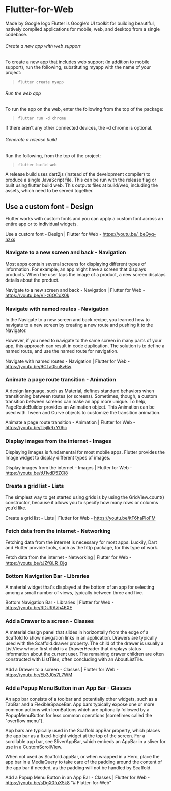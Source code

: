 # Flutter-for-Web
Made by Google logo
Flutter is Google’s UI toolkit for building beautiful, natively compiled applications for mobile, web, and desktop from a single codebase.

###### Create a new app with web support
To create a new app that includes web support (in addition to mobile support), run the following, substituting myapp with the name of your project:

> ``` flutter create myapp ```

###### Run the web app
To run the app on the web, enter the following from the top of the package:

> ``` flutter run -d chrome ```

If there aren’t any other connected devices, the -d chrome is optional.

###### Generate a release build
Run the following, from the top of the project:

> ``` flutter build web ```

A release build uses dart2js (instead of the development compiler) to produce a single JavaScript file. This can be run with the release flag or built using flutter build web. This outputs files at build/web, including the assets, which need to be served together.

## Use a custom font - Design
Flutter works with custom fonts and you can apply a custom font across an entire app or to individual widgets.

Use a custom font - Design | Flutter for Web - https://youtu.be/_beQyq-nzxs

### Navigate to a new screen and back - Navigation
Most apps contain several screens for displaying different types of information. For example, an app might have a screen that displays products. When the user taps the image of a product, a new screen displays details about the product.

Navigate to a new screen and back - Navigation | Flutter for Web - https://youtu.be/Vl-z6OCoX0k

### Navigate with named routes - Navigation
In the Navigate to a new screen and back recipe, you learned how to navigate to a new screen by creating a new route and pushing it to the Navigator.

However, if you need to navigate to the same screen in many parts of your app, this approach can result in code duplication. The solution is to define a named route, and use the named route for navigation.

Navigate with named routes - Navigation | Flutter for Web - https://youtu.be/9CTa05u8v6w

### Animate a page route transition - Animation
A design language, such as Material, defines standard behaviors when transitioning between routes (or screens). Sometimes, though, a custom transition between screens can make an app more unique. To help, PageRouteBuilder provides an Animation object. This Animation can be used with Tween and Curve objects to customize the transition animation.

Animate a page route transition - Animation | Flutter for Web - https://youtu.be/T5jlkRxY0hc

### Display images from the internet - Images
Displaying images is fundamental for most mobile apps. Flutter provides the Image widget to display different types of images.

Display images from the internet - Images | Flutter for Web - https://youtu.be/tU1vdD5ZCi8

### Create a grid list - Lists
The simplest way to get started using grids is by using the GridView.count() constructor, because it allows you to specify how many rows or columns you’d like.

Create a grid list - Lists | Flutter for Web - https://youtu.be/itF6haPIoFM

### Fetch data from the internet - Networking

Fetching data from the internet is necessary for most apps. Luckily, Dart and Flutter provide tools, such as the http package, for this type of work.

Fetch data from the internet - Networking | Flutter for Web - https://youtu.be/tJZfQLR_Djg

### Bottom Navigation Bar - Libraries

A material widget that's displayed at the bottom of an app for selecting among a small number of views, typically between three and five.

Bottom Navigation Bar - Libraries | Flutter for Web - https://youtu.be/RDURA7p46XE

### Add a Drawer to a screen - Classes
A material design panel that slides in horizontally from the edge of a Scaffold to show navigation links in an application.
Drawers are typically used with the Scaffold.drawer property. The child of the drawer is usually a ListView whose first child is a DrawerHeader that displays status information about the current user. The remaining drawer children are often constructed with ListTiles, often concluding with an AboutListTile.

Add a Drawer to a screen - Classes | Flutter for Web - https://youtu.be/Eb3J0s7L7WM

### Add a Popup Menu Button in an App Bar - Classes
An app bar consists of a toolbar and potentially other widgets, such as a TabBar and a FlexibleSpaceBar. App bars typically expose one or more common actions with IconButtons which are optionally followed by a PopupMenuButton for less common operations (sometimes called the "overflow menu").

App bars are typically used in the Scaffold.appBar property, which places the app bar as a fixed-height widget at the top of the screen. For a scrollable app bar, see SliverAppBar, which embeds an AppBar in a sliver for use in a CustomScrollView.

When not used as Scaffold.appBar, or when wrapped in a Hero, place the app bar in a MediaQuery to take care of the padding around the content of the app bar if needed, as the padding will not be handled by Scaffold.

Add a Popup Menu Button in an App Bar - Classes | Flutter for Web - https://youtu.be/sDgX0fuX5k8
"# Flutter-for-Web" 
